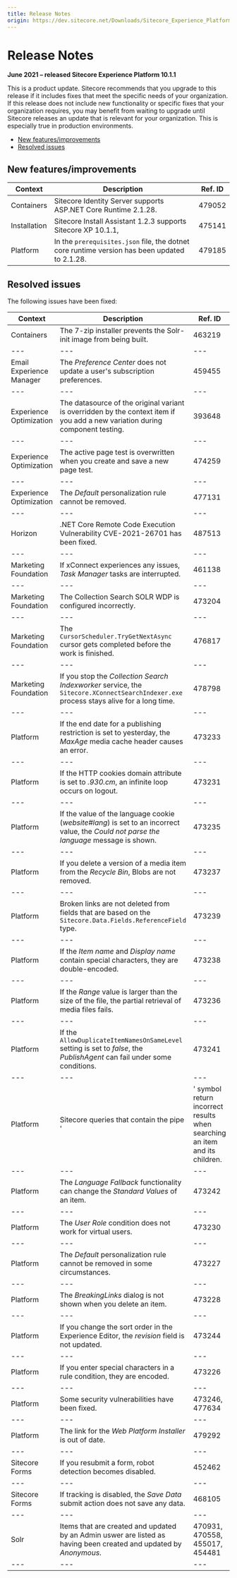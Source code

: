 ```yaml
---
title: Release Notes
origin: https://dev.sitecore.net/Downloads/Sitecore_Experience_Platform/101/Sitecore_Experience_Platform_101_Update1/Release_Notes
---
```



Release Notes
=============

**June 2021 – released Sitecore Experience Platform 10.1.1**

This is a product update. Sitecore recommends that you upgrade to this release if it includes fixes that meet the specific needs of your organization. If this release does not include new functionality or specific fixes that your organization requires, you may benefit from waiting to upgrade until Sitecore releases an update that is relevant for your organization. This is especially true in production environments.

*   [New features/improvements](#New)
*   [Resolved issues](#Resolved)

New features/improvements
-------------------------

| Context | Description | Ref. ID |
| --- | --- | --- |
| Containers | Sitecore Identity Server supports ASP.NET Core Runtime 2.1.28. | 479052 |
| Installation | Sitecore Install Assistant 1.2.3 supports Sitecore XP 10.1.1, | 475141 |
| Platform | In the `prerequisites.json` file, the dotnet core runtime version has been u​pdated to 2.1.28​. | 479185 |

Resolved issues
---------------

The following issues have been fixed:

| Context | Description | Ref. ID |
| --- | --- | --- |
| Containers | ​The 7-zip installer prevents the Solr-init image from being built. | 463219 |
| --- | --- | --- |
| Email Experience Manager | The _Preference Center_ does not update a user's subscription preferences. | 459455 |
| --- | --- | --- |
| Experience Optimization | ​The datasource of the original variant is overridden by the context item if you add a new variation during component testing. | 393648 |
| --- | --- | --- |
| Experience Optimization | ​The active page test is overwritten when you create and save a new page test​. | 474259 |
| --- | --- | --- |
| Experience Optimization | ​The _Default_ personalization rule cannot be removed.​ | 477131 |
| --- | --- | --- |
| Horizon | ​.NET Core Remote Code Execution Vulnerability CVE-2021-26701 has been fixed. | 487513 |
| --- | --- | --- |
| Marketing Foundation | ​If xConnect experiences any issues, _Task Manager_ tasks are interrupted. | 461138 |
| --- | --- | --- |
| Marketing Foundation | ​The Collection Search SOLR WDP is configured incorrectly. | 473204 |
| --- | --- | --- |
| Marketing Foundation | ​The `CursorScheduler.TryGetNextAsync` cursor gets completed before the work is finished​. | 476817 |
| --- | --- | --- |
| Marketing Foundation | ​If you stop the _Collection ​Search Indexworker_ service, the `Sitecore.XConnectSearchIndexer.exe` process stays alive for a long time. | 478798 |
| --- | --- | --- |
| Platform | If the end date for a publishing restriction is set​ to yesterday, the _MaxAge_ media cache header causes an error. | 473233 |
| --- | --- | --- |
| Platform | If the HTTP cookies domain attribute is set to _.930.cm_, an infinite loop occurs on logout. | 473231 |
| --- | --- | --- |
| Platform | If the value of the language cookie (_website#lang_) is set to an incorrect value, the _Could not parse the language_ message is shown. | 473235 |
| --- | --- | --- |
| Platform | If you delete a version of a media item from the _Recycle Bin​_, ​Blobs are not removed​. | 473237 |
| --- | --- | --- |
| Platform | ​Broken links are not deleted from fields that are based on the `Sitecore.Data.Fields.ReferenceField` type​. | 473239 |
| --- | --- | --- |
| Platform | ​If the _Item name_ and _Display name_ contain special characters, they are double-encoded. | 473238 |
| --- | --- | --- |
| Platform | ​If the _Range_ value is larger than the size of the file, the partial retrieval of media files fails. | 473236 |
| --- | --- | --- |
| Platform | If the `AllowDuplicateItemNamesOnSameLevel` setting is set to _false​_, the ​_PublishAgent_ can fail under some conditions. | 473241 |
| --- | --- | --- |
| Platform | ​Sitecore queries that contain the pipe '|' symbol return incorrect results when searching an item and its children. | 473243 |
| --- | --- | --- |
| Platform | ​The _Language Fallback_ functionality can change the _Standard Values_ of an item. | 473242 |
| --- | --- | --- |
| Platform | ​The _User Role_ condition does not work for virtual users​. | 473230 |
| --- | --- | --- |
| Platform | ​The _Default_ personalization rule cannot be removed in some circumstances​. | 473227 |
| --- | --- | --- |
| Platform | ​The _BreakingLinks_ dialog is not shown when you delete an item. | 473228 |
| --- | --- | --- |
| Platform | If you change the sort order in the Experience Editor, ​the _revision_ field is not updated​. | 473244 |
| --- | --- | --- |
| Platform | ​If you enter special characters in a rule condition, they are encoded.​ | 473226 |
| --- | --- | --- |
| Platform | Some security vulnerabilities have been fixed. | 473246, 477634 |
| --- | --- | --- |
| Platform | ​The link for the _Web Platform Installer_ is out of date.​ | 479292 |
| --- | --- | --- |
| Sitecore Forms | ​If you resubmit a form, robot detection becomes disabled. | 452462 |
| --- | --- | --- |
| Sitecore Forms | If tracking is disabled, the _Save Data_ submit action does not save any data. | 468105 |
| --- | --- | --- |
| Solr | Items that are created and updated by an Admin​ uswer are listed as having been created and updated by _Anonymous_.​​​​ | 470931, 470558, 455017, 454481 |
| --- | --- | --- |